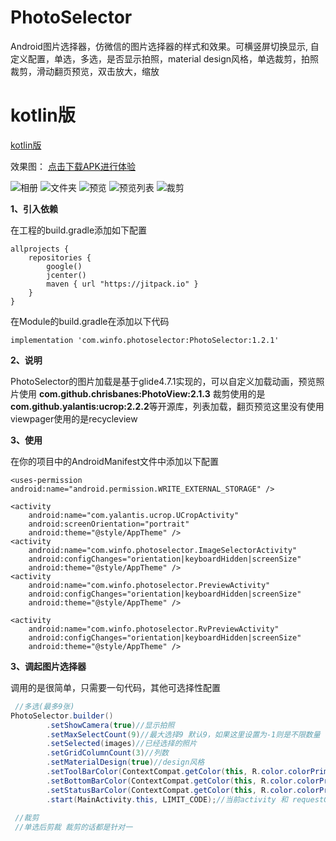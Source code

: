 # PhotoSelector
Android图片选择器，仿微信的图片选择器的样式和效果。可横竖屏切换显示,
自定义配置，单选，多选，是否显示拍照，material design风格，单选裁剪，拍照裁剪，滑动翻页预览，双击放大，缩放

# kotlin版 
[kotlin版](https://github.com/wj576038874/PhotoSlectorKotlin)

效果图： [点击下载APK进行体验](https://raw.githubusercontent.com/wj576038874/PhotoSelectorDemo/master/apk/PhotoSelector.apk)

![相册](https://github.com/wj576038874/PhotoSelectorDemo/blob/master/images/selector.jpg)
![文件夹](https://github.com/wj576038874/PhotoSelectorDemo/blob/master/images/folder.jpg) 
![预览](https://github.com/wj576038874/PhotoSelectorDemo/blob/master/images/preview.jpg)
![预览列表](https://github.com/wj576038874/PhotoSelectorDemo/blob/master/images/preview_list.jpg) 
![裁剪](https://github.com/wj576038874/PhotoSelectorDemo/blob/master/images/clip.jpg)

**1、引入依赖**

在工程的build.gradle添加如下配置
```
allprojects {
    repositories {
        google()
        jcenter()
        maven { url "https://jitpack.io" }
    }
}
```

在Module的build.gradle在添加以下代码

```
implementation 'com.winfo.photoselector:PhotoSelector:1.2.1'
```


**2、说明**

PhotoSelector的图片加载是基于glide4.7.1实现的，可以自定义加载动画，预览照片使用
**com.github.chrisbanes:PhotoView:2.1.3**
裁剪使用的是**com.github.yalantis:ucrop:2.2.2**等开源库，列表加载，翻页预览这里没有使用viewpager使用的是recycleview


**3、使用**

在你的项目中的AndroidManifest文件中添加以下配置
```
<uses-permission android:name="android.permission.WRITE_EXTERNAL_STORAGE" />

<activity
    android:name="com.yalantis.ucrop.UCropActivity"
    android:screenOrientation="portrait"
    android:theme="@style/AppTheme" />
<activity
    android:name="com.winfo.photoselector.ImageSelectorActivity"
    android:configChanges="orientation|keyboardHidden|screenSize"
    android:theme="@style/AppTheme" />
<activity
    android:name="com.winfo.photoselector.PreviewActivity"
    android:configChanges="orientation|keyboardHidden|screenSize"
    android:theme="@style/AppTheme" />

<activity
    android:name="com.winfo.photoselector.RvPreviewActivity"
    android:configChanges="orientation|keyboardHidden|screenSize"
    android:theme="@style/AppTheme" />
```

**3、调起图片选择器**

调用的是很简单，只需要一句代码，其他可选择性配置
```java
 //多选(最多9张)
PhotoSelector.builder()
        .setShowCamera(true)//显示拍照
        .setMaxSelectCount(9)//最大选择9 默认9，如果这里设置为-1则是不限数量
        .setSelected(images)//已经选择的照片
        .setGridColumnCount(3)//列数
        .setMaterialDesign(true)//design风格
        .setToolBarColor(ContextCompat.getColor(this, R.color.colorPrimary))//toolbar的颜色
        .setBottomBarColor(ContextCompat.getColor(this, R.color.colorPrimary))//底部bottombar的颜色
        .setStatusBarColor(ContextCompat.getColor(this, R.color.colorPrimary))//状态栏的颜色
        .start(MainActivity.this, LIMIT_CODE);//当前activity 和 requestCode，不传requestCode则默认为PhotoSelector.DEFAULT_REQUEST_CODE
        
 //裁剪
 //单选后剪裁 裁剪的话都是针对一
